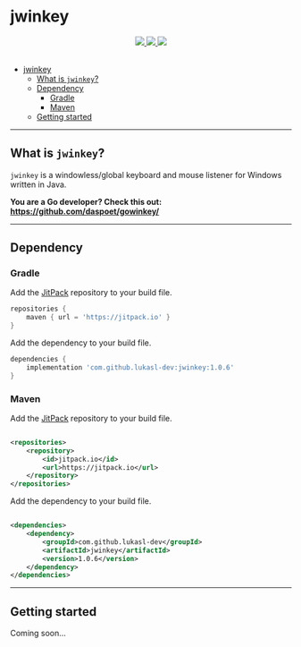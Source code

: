 # jwinkey

<div align="center">
  <a href="https://www.oracle.com/java/">
    <img
      src="https://img.shields.io/badge/Made%20with-Java-red"
    />
  </a>
  <a href="https://jitpack.io/#lukasl-dev/jwinkey/1.0.6">
    <img
      src="https://jitpack.io/v/lukasl-dev/jwinkey.svg"
    />
  </a>
  <a href="https://jitpack.io/#lukasl-dev/jwinkey/1.0.6">
    <img
      src="https://jitci.com/gh/lukasl-dev/jwinkey/svg"
    />
  </a>
</div>

<br>

- [jwinkey](#jwinkey)
  - [What is `jwinkey`?](#what-is-jwinkey)
  - [Dependency](#dependency)
    - [Gradle](#gradle)
    - [Maven](#maven)
  - [Getting started](#getting-started)

---

## What is `jwinkey`?

`jwinkey` is a windowless/global keyboard and mouse listener for Windows written in Java.

**You are a Go developer? Check this out: <https://github.com/daspoet/gowinkey/>**

---

## Dependency

### Gradle

Add the [JitPack](https://jitpack.io/#lukasl-dev/jwinkey/1.0.6) repository to your build file.

```groovy
repositories {
    maven { url = 'https://jitpack.io' }
}
```

Add the dependency to your build file.

```groovy
dependencies {
    implementation 'com.github.lukasl-dev:jwinkey:1.0.6'
}
```

### Maven

Add the [JitPack](https://jitpack.io/#lukasl-dev/jwinkey/1.0.6) repository to your build file.

```xml

<repositories>
    <repository>
        <id>jitpack.io</id>
        <url>https://jitpack.io</url>
    </repository>
</repositories>
```

Add the dependency to your build file.

```xml

<dependencies>
    <dependency>
        <groupId>com.github.lukasl-dev</groupId>
        <artifactId>jwinkey</artifactId>
        <version>1.0.6</version>
    </dependency>
</dependencies>
```

---

## Getting started

Coming soon...
